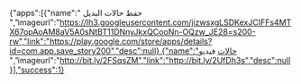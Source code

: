 {"apps":[{"name":" حفظ حالات البديل ","imageurl":"https://lh3.googleusercontent.com/jizwsxgLSDKexJCIFFs4MTX67opAoAM8aV5A0sNtBT11DNnyJkxQCooNn-OQzw_JE28=s200-rw","link":"https://play.google.com/store/apps/details?id=com.app.save_story200","desc":null},{"name":"حالات فيديو
 ","imageurl":"http://bit.ly/2FSqsZM","link":"http://bit.ly/2UfDh3s","desc":null}],"success":1}
